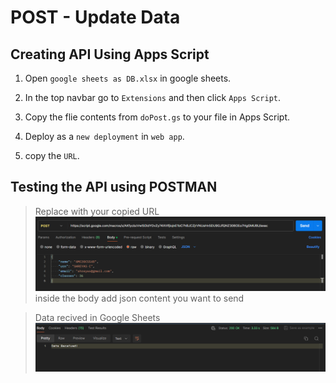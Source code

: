 # POST - Update Data

## Creating API Using Apps Script

1. Open `google sheets as DB.xlsx` in google sheets.

2. In the top navbar go to `Extensions` and then click `Apps Script`.

3. Copy the flie contents from `doPost.gs` to your file in Apps Script.

4. Deploy as a `new deployment` in `web app`.

5. copy the `URL`.

## Testing the API using POSTMAN

> Replace with your copied URL
![Alt text](image.png)
inside the body add json content you want to send


>Data recived in Google Sheets
![Alt text](image-1.png)